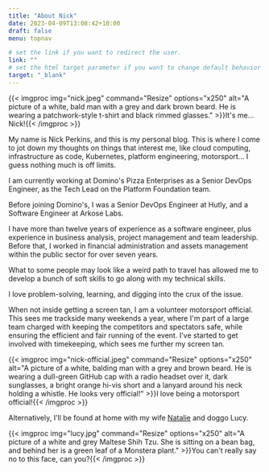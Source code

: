 ```yaml
---
title: "About Nick"
date: 2023-04-09T13:08:42+10:00
draft: false
menu: topnav

# set the link if you want to redirect the user.
link: ""
# set the html target parameter if you want to change default behavior
target: "_blank"
---
```

<!-- LTeX: enabled=false -->
{{< imgproc img="nick.jpeg" command="Resize" options="x250" alt="A picture of a white, bald man with a grey and dark brown beard. He is wearing a patchwork-style t-shirt and black rimmed glasses." >}}It's me... Nick!{{< /imgproc >}}
<!-- LTeX: enabled=true -->

My name is Nick Perkins, and this is my personal blog. This is where I come to jot down my thoughts on things that interest me, like cloud computing, infrastructure as code, Kubernetes, platform engineering, motorsport... I guess nothing much is off limits.

I am currently working at Domino's Pizza Enterprises as a Senior DevOps Engineer, as the Tech Lead on the Platform Foundation team.

Before joining Domino's, I was a Senior DevOps Engineer at Hutly, and a Software Engineer at Arkose Labs.

I have more than twelve years of experience as a software engineer, plus experience in business analysis, project management and team leadership. Before that, I worked in financial administration and assets management within the public sector for over seven years.

What to some people may look like a weird path to travel has allowed me to develop a bunch of soft skills to go along with my technical skills.

I love problem-solving, learning, and digging into the crux of the issue.

When not inside getting a screen tan, I am a volunteer motorsport official. This sees me trackside many weekends a year, where I'm part of a large team charged with keeping the competitors and spectators safe, while ensuring the efficient and fair running of the event. I've started to get involved with timekeeping, which sees me further my screen tan.

<!-- LTeX: enabled=false -->
{{< imgproc img="nick-official.jpeg" command="Resize" options="x250" alt="A picture of a white, balding man with a grey and brown beard. He is wearing a dull-green GitHub cap with a radio headset over it, dark sunglasses, a bright orange hi-vis short and a lanyard around his neck holding a whistle. He looks very official!" >}}I love being a motorsport official!{{< /imgproc >}}
<!-- LTeX: enabled=true -->

Alternatively, I'll be found at home with my wife [Natalie](https://definatalie.com) and doggo Lucy.

<!-- LTeX: enabled=false -->
{{< imgproc img="lucy.jpg" command="Resize" options="x250" alt="A picture of a white and grey Maltese Shih Tzu. She is sitting on a bean bag, and behind her is a green leaf of a Monstera plant." >}}You can't really say no to this face, can you?{{< /imgproc >}}
<!-- LTeX: enabled=true -->